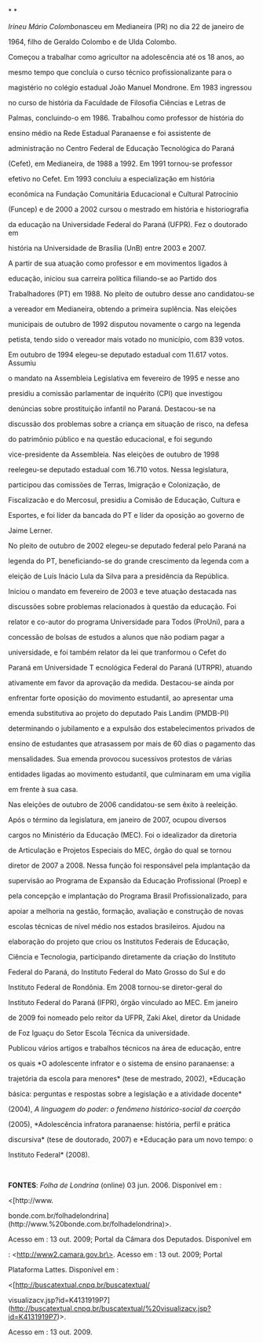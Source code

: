

* *



*Irineu Mário Colombo*nasceu em Medianeira (PR) no dia 22 de janeiro de

1964, filho de Geraldo Colombo e de Ulda Colombo.



Começou a trabalhar como agricultor na adolescência até os 18 anos, ao

mesmo tempo que concluía o curso técnico profissionalizante para o

magistério no colégio estadual João Manuel Mondrone. Em 1983 ingressou

no curso de história da Faculdade de Filosofia Ciências e Letras de

Palmas, concluindo-o em 1986. Trabalhou como professor de história do

ensino médio na Rede Estadual Paranaense e foi assistente de

administração no Centro Federal de Educação Tecnológica do Paraná

(Cefet), em Medianeira, de 1988 a 1992. Em 1991 tornou-se professor

efetivo no Cefet. Em 1993 concluiu a especialização em história

econômica na Fundação Comunitária Educacional e Cultural Patrocínio

(Funcep) e de 2000 a 2002 cursou o mestrado em história e historiografia

da educação na Universidade Federal do Paraná (UFPR). Fez o doutorado em

história na Universidade de Brasília (UnB) entre 2003 e 2007.



A partir de sua atuação como professor e em movimentos ligados à

educação, iniciou sua carreira política filiando-se ao Partido dos

Trabalhadores (PT) em 1988. No pleito de outubro desse ano candidatou-se

a vereador em Medianeira, obtendo a primeira suplência. Nas eleições

municipais de outubro de 1992 disputou novamente o cargo na legenda

petista, tendo sido o vereador mais votado no município, com 839 votos.



Em outubro de 1994 elegeu-se deputado estadual com 11.617 votos. Assumiu

o mandato na Assembleia Legislativa em fevereiro de 1995 e nesse ano

presidiu a comissão parlamentar de inquérito (CPI) que investigou

denúncias sobre prostituição infantil no Paraná. Destacou-se na

discussão dos problemas sobre a criança em situação de risco, na defesa

do patrimônio público e na questão educacional, e foi segundo

vice-presidente da Assembleia. Nas eleições de outubro de 1998

reelegeu-se deputado estadual com 16.710 votos. Nessa legislatura,

participou das comissões de Terras, Imigração e Colonização, de

Fiscalizacão e do Mercosul, presidiu a Comisão de Educação, Cultura e

Esportes, e foi líder da bancada do PT e líder da oposição ao governo de

Jaime Lerner.



No pleito de outubro de 2002 elegeu-se deputado federal pelo Paraná na

legenda do PT, beneficiando-se do grande crescimento da legenda com a

eleição de Luís Inácio Lula da Silva para a presidência da República.

Iniciou o mandato em fevereiro de 2003 e teve atuação destacada nas

discussões sobre problemas relacionados à questão da educação. Foi

relator e co-autor do programa Universidade para Todos (ProUni), para a

concessão de bolsas de estudos a alunos que não podiam pagar a

universidade, e foi também relator da lei que tranformou o Cefet do

Paraná em Universidade T ecnológica Federal do Paraná (UTRPR), atuando

ativamente em favor da aprovação da medida. Destacou-se ainda por

enfrentar forte oposição do movimento estudantil, ao apresentar uma

emenda substitutiva ao projeto do deputado Pais Landim (PMDB-PI)

determinando o jubilamento e a expulsão dos estabelecimentos privados de

ensino de estudantes que atrasassem por mais de 60 dias o pagamento das

mensalidades. Sua emenda provocou sucessivos protestos de várias

entidades ligadas ao movimento estudantil, que culminaram em uma vigília

em frente à sua casa.



Nas eleições de outubro de 2006 candidatou-se sem êxito à reeleição.

Após o término da legislatura, em janeiro de 2007, ocupou diversos

cargos no Ministério da Educação (MEC). Foi o idealizador da diretoria

de Articulação e Projetos Especiais do MEC, órgão do qual se tornou

diretor de 2007 a 2008. Nessa função foi responsável pela implantação da

supervisão ao Programa de Expansão da Educação Profissional (Proep) e

pela concepção e implantação do Programa Brasil Profissionalizado, para

apoiar a melhoria na gestão, formação, avaliação e construção de novas

escolas técnicas de nível médio nos estados brasileiros. Ajudou na

elaboração do projeto que criou os Institutos Federais de Educação,

Ciência e Tecnologia, participando diretamente da criação do Instituto

Federal do Paraná, do Instituto Federal do Mato Grosso do Sul e do

Instituto Federal de Rondônia. Em 2008 tornou-se diretor-geral do

Instituto Federal do Paraná (IFPR), órgão vinculado ao MEC. Em janeiro

de 2009 foi nomeado pelo reitor da UFPR, Zaki Akel, diretor da Unidade

de Foz Iguaçu do Setor Escola Técnica da universidade.



Publicou vários artigos e trabalhos técnicos na área de educação, entre

os quais *O adolescente infrator e o sistema de ensino paranaense: a

trajetória da escola para menores* (tese de mestrado, 2002), *Educação

básica: perguntas e respostas sobre a legislação e a atividade docente*

(2004), *A linguagem do poder: o fenômeno histórico-social da coerção*

(2005), *Adolescência infratora paranaense: história, perfil e prática

discursiva* (tese de doutorado, 2007) e *Educação para um novo tempo: o

Instituto Federal* (2008).



 



**FONTES**: *Folha de Londrina* (online) 03 jun. 2006. Disponível em :

\<[http://www.

bonde.com.br/folhadelondrina](http://www.%20bonde.com.br/folhadelondrina)\>.

Acesso em : 13 out. 2009; Portal da Câmara dos Deputados. Disponível em

: \<http://www2.camara.gov.br\>. Acesso em : 13 out. 2009; Portal

Plataforma Lattes. Disponível em :

\<[http://buscatextual.cnpq.br/buscatextual/

visualizacv.jsp?id=K4131919P7](http://buscatextual.cnpq.br/buscatextual/%20visualizacv.jsp?id=K4131919P7)\>.

Acesso em : 13 out. 2009.



 



 

